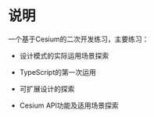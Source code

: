 # 说明

一个基于Cesium的二次开发练习，主要练习：

- 设计模式的实际运用场景探索

- TypeScript的第一次运用

- 可扩展设计的探索
- Cesium API功能及适用场景探索

